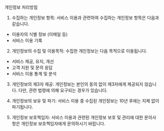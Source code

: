 개인정보 처리방침

1. 수집하는 개인정보 항목: 서비스 이용과 관련하여 수집하는 개인정보 항목은 다음과 같습니다.
- 이용자의 식별 정보 (이메일 등)
- 서비스 이용 기록

2. 개인정보의 수집 및 이용목적: 수집한 개인정보는 다음 목적으로 이용됩니다.
- 서비스 제공, 유지, 개선
- 고객 지원 및 문의 응답
- 서비스 이용 통계 및 분석

3. 개인정보의 제3자 제공: 개인정보는 본인의 동의 없이 제3자에게 제공되지 않습니다. 다만, 관련 법령에 의해 요구되는 경우가 있습니다.

4. 개인정보의 보유 및 파기: 서비스 이용 중 수집된 개인정보는 10년 후에는 지체 없이 파기됩니다.

5. 개인정보 보호책임자: 서비스 이용과 관련된 개인정보 보호 및 관리에 대한 문의사항은 개인정보 보호책임자에게 문의하시기 바랍니다.

